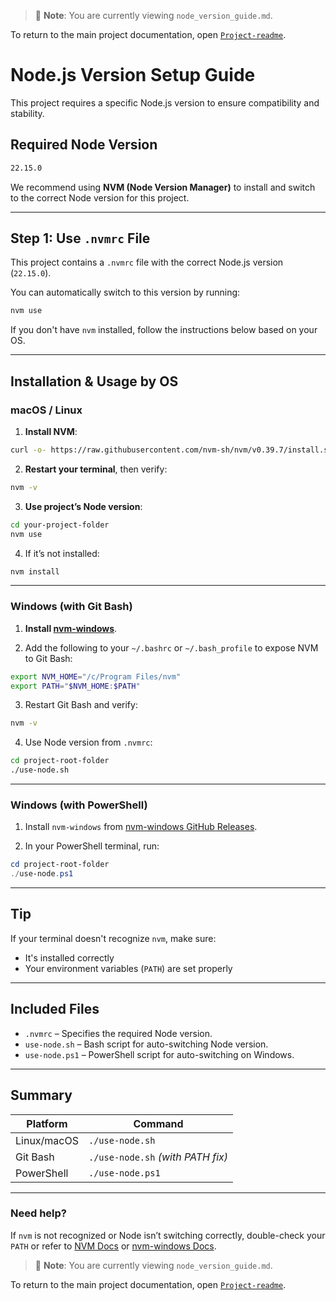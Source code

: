 > 📄 **Note**: You are currently viewing `node_version_guide.md`.

To return to the main project documentation, open [`Project-readme`](./README.md).


# Node.js Version Setup Guide

This project requires a specific Node.js version to ensure compatibility and stability.

## Required Node Version

```bash
22.15.0
```

We recommend using **NVM (Node Version Manager)** to install and switch to the correct Node version for this project.

---

## Step 1: Use `.nvmrc` File

This project contains a `.nvmrc` file with the correct Node.js version (`22.15.0`).

You can automatically switch to this version by running:

```bash
nvm use
```

If you don't have `nvm` installed, follow the instructions below based on your OS.

---

## Installation & Usage by OS

### macOS / Linux

1. **Install NVM**:

```bash
curl -o- https://raw.githubusercontent.com/nvm-sh/nvm/v0.39.7/install.sh | bash
```

2. **Restart your terminal**, then verify:

```bash
nvm -v
```

3. **Use project’s Node version**:

```bash
cd your-project-folder
nvm use
```

4. If it’s not installed:

```bash
nvm install
```

---

### Windows (with Git Bash)

1. **Install [nvm-windows](https://github.com/coreybutler/nvm-windows/releases/latest)**.

2. Add the following to your `~/.bashrc` or `~/.bash_profile` to expose NVM to Git Bash:

```bash
export NVM_HOME="/c/Program Files/nvm"
export PATH="$NVM_HOME:$PATH"
```

3. Restart Git Bash and verify:

```bash
nvm -v
```

4. Use Node version from `.nvmrc`:

```bash
cd project-root-folder
./use-node.sh
```

---

### Windows (with PowerShell)

1. Install `nvm-windows` from [nvm-windows GitHub Releases](https://github.com/coreybutler/nvm-windows/releases/latest).

2. In your PowerShell terminal, run:

```powershell
cd project-root-folder
./use-node.ps1
```


---

## Tip

If your terminal doesn't recognize `nvm`, make sure:
- It's installed correctly
- Your environment variables (`PATH`) are set properly

---

## Included Files

- `.nvmrc` – Specifies the required Node version.
- `use-node.sh` – Bash script for auto-switching Node version.
- `use-node.ps1` – PowerShell script for auto-switching on Windows.

---

## Summary

| Platform     | Command                         |
|--------------|----------------------------------|
| Linux/macOS  | `./use-node.sh`                        |
| Git Bash     | `./use-node.sh` *(with PATH fix)*      |
| PowerShell   | `./use-node.ps1`                |

---

### Need help?

If `nvm` is not recognized or Node isn’t switching correctly, double-check your `PATH` or refer to [NVM Docs](https://github.com/nvm-sh/nvm) or [nvm-windows Docs](https://github.com/coreybutler/nvm-windows).


> 📄 **Note**: You are currently viewing `node_version_guide.md`.

To return to the main project documentation, open [`Project-readme`](./README.md).
